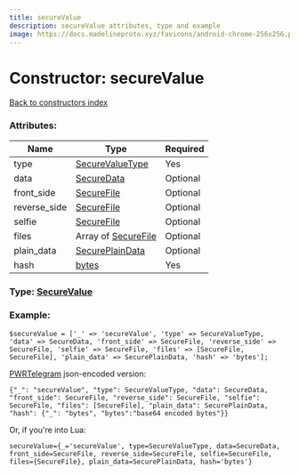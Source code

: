 ```yaml
---
title: secureValue
description: secureValue attributes, type and example
image: https://docs.madelineproto.xyz/favicons/android-chrome-256x256.png
---
```

# Constructor: secureValue  
[Back to constructors index](index.md)



### Attributes:

| Name     |    Type       | Required |
|----------|---------------|----------|
|type|[SecureValueType](../types/SecureValueType.md) | Yes|
|data|[SecureData](../types/SecureData.md) | Optional|
|front\_side|[SecureFile](../types/SecureFile.md) | Optional|
|reverse\_side|[SecureFile](../types/SecureFile.md) | Optional|
|selfie|[SecureFile](../types/SecureFile.md) | Optional|
|files|Array of [SecureFile](../types/SecureFile.md) | Optional|
|plain\_data|[SecurePlainData](../types/SecurePlainData.md) | Optional|
|hash|[bytes](../types/bytes.md) | Yes|



### Type: [SecureValue](../types/SecureValue.md)


### Example:

```
$secureValue = ['_' => 'secureValue', 'type' => SecureValueType, 'data' => SecureData, 'front_side' => SecureFile, 'reverse_side' => SecureFile, 'selfie' => SecureFile, 'files' => [SecureFile, SecureFile], 'plain_data' => SecurePlainData, 'hash' => 'bytes'];
```  

[PWRTelegram](https://pwrtelegram.xyz) json-encoded version:

```
{"_": "secureValue", "type": SecureValueType, "data": SecureData, "front_side": SecureFile, "reverse_side": SecureFile, "selfie": SecureFile, "files": [SecureFile], "plain_data": SecurePlainData, "hash": {"_": "bytes", "bytes":"base64 encoded bytes"}}
```


Or, if you're into Lua:  


```
secureValue={_='secureValue', type=SecureValueType, data=SecureData, front_side=SecureFile, reverse_side=SecureFile, selfie=SecureFile, files={SecureFile}, plain_data=SecurePlainData, hash='bytes'}

```


